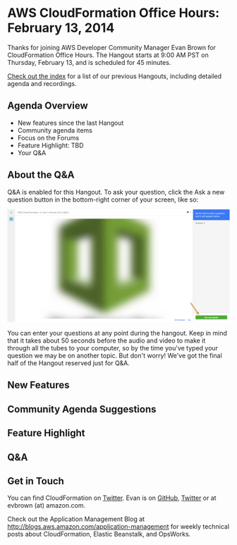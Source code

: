 AWS CloudFormation Office Hours: February 13, 2014
========================================================
Thanks for joining AWS Developer Community Manager Evan Brown for CloudFormation Office Hours. The Hangout starts at 9:00 AM PST on Thursday, February 13, and is scheduled for 45 minutes.

[Check out the index](../README.md) for a list of our previous Hangouts, including detailed agenda and recordings.


## Agenda Overview
* New features since the last Hangout
* Community agenda items
* Focus on the Forums
* Feature Highlight: TBD
* Your Q&A

## About the Q&A
Q&A is enabled for this Hangout. To ask your question, click the Ask a new question button in the bottom-right corner of your screen, like so:

![](img/hangout-qa.png)

You can enter your questions at any point during the hangout. Keep in mind that it takes about 50 seconds before the audio and video to make it through all the tubes to your computer, so by the time you've typed your question we may be on another topic. But don't worry! We've got the final half of the Hangout reserved just for Q&A.

## New Features

## Community Agenda Suggestions

## Feature Highlight

## Q&A

## Get in Touch
You can find CloudFormation on [Twitter](http://twitter.com/awscloudformer). Evan is on [GitHub](http://github.com/evandbrown), [Twitter](http://twitter.com/evandbrown) or at evbrown (at) amazon.com.

Check out the Application Management Blog at http://blogs.aws.amazon.com/application-management for weekly technical posts about CloudFormation, Elastic Beanstalk, and OpsWorks.

